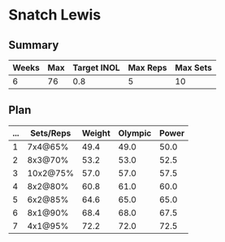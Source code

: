 # Snatch Lewis

## Summary

Weeks | Max | Target INOL | Max Reps | Max Sets
--- | --- | --- | --- | ---
6 | 76 | 0.8 | 5 | 10

## Plan

 ... | Sets/Reps | Weight | Olympic | Power
--- | --- | --- | --- | ---
1 | 7x4@65% | 49.4 | 49.0 | 50.0
2 | 8x3@70% | 53.2 | 53.0 | 52.5
3 | 10x2@75% | 57.0 | 57.0 | 57.5
4 | 8x2@80% | 60.8 | 61.0 | 60.0
5 | 6x2@85% | 64.6 | 65.0 | 65.0
6 | 8x1@90% | 68.4 | 68.0 | 67.5
7 | 4x1@95% | 72.2 | 72.0 | 72.5
